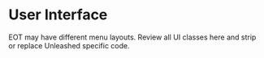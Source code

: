 # User Interface

EOT may have different menu layouts. Review all UI classes here and strip or replace Unleashed specific code.
